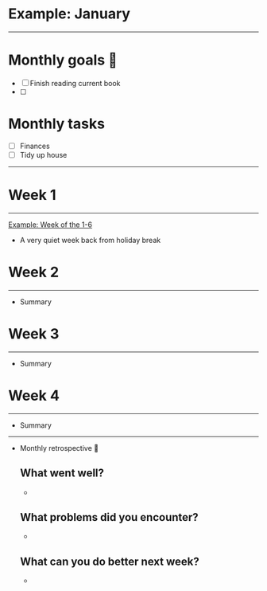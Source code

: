 # Example: January

---

# Monthly goals 🎯

- [ ] Finish reading current book
- [ ]

# Monthly tasks

- [ ] Finances
- [ ] Tidy up house

---

# Week 1

---

[Example: Week of the 1-6](Example%20January%208c0c510ed2b148d88ee829e8e8928361/Example%20Week%20of%20the%201-6%201287f2105f194fa59e1f3e0473edfea9.md)

- A very quiet week back from holiday break

# Week 2

---

- Summary

# Week 3

---

- Summary

# Week 4

---

- Summary

---

- Monthly retrospective 💭
  ## What went well?
  -
  ## What problems did you encounter?
  -
  ## What can you do better next week?
  -
